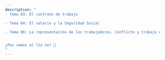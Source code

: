 ```yaml
---
description: "
- Tema 03: El contrato de trabajo

- Tema 04: El salario y la Seguridad Social

- Tema 06: La representación de los trabajadores. Conflicto y trabajo en equipo


¿Pos vamos al lio no? 🐒
"
---
```

